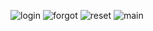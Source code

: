 ![login](https://user-images.githubusercontent.com/61626863/75610876-42321d00-5b3b-11ea-85a5-fd8461c9f8c2.png)
![forgot](https://user-images.githubusercontent.com/61626863/75610910-976e2e80-5b3b-11ea-898c-730499572d01.png)
![reset](https://user-images.githubusercontent.com/61626863/75610917-a523b400-5b3b-11ea-99a6-81d75d2422dc.png)
![main](https://user-images.githubusercontent.com/61626863/75610924-b076df80-5b3b-11ea-8538-ec19a608f4e7.png)
